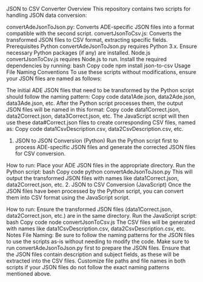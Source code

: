 JSON to CSV Converter
Overview
This repository contains two scripts for handling JSON data conversion:

convertAdeJsonToJson.py: Converts ADE-specific JSON files into a format compatible with the second script.
convertJsonToCsv.js: Converts the transformed JSON files to CSV format, extracting specific fields.
Prerequisites
Python
convertAdeJsonToJson.py requires Python 3.x.
Ensure necessary Python packages (if any) are installed.
Node.js
convertJsonToCsv.js requires Node.js to run.
Install the required dependencies by running:
bash
Copy code
npm install json-to-csv
Usage
File Naming Conventions
To use these scripts without modifications, ensure your JSON files are named as follows:

The initial ADE JSON files that need to be transformed by the Python script should follow the naming pattern:
Copy code
data1Ade.json, data2Ade.json, data3Ade.json, etc.
After the Python script processes them, the output JSON files will be named in this format:
Copy code
data1Correct.json, data2Correct.json, data3Correct.json, etc.
The JavaScript script will then use these data#Correct.json files to create corresponding CSV files, named as:
Copy code
data1CsvDescription.csv, data2CsvDescription.csv, etc.
1. JSON to JSON Conversion (Python)
Run the Python script first to process ADE-specific JSON files and generate the corrected JSON files for CSV conversion.

How to run:
Place your ADE JSON files in the appropriate directory.
Run the Python script:
bash
Copy code
python convertAdeJsonToJson.py
This will output the transformed JSON files with names like data1Correct.json, data2Correct.json, etc.
2. JSON to CSV Conversion (JavaScript)
Once the JSON files have been processed by the Python script, you can convert them into CSV format using the JavaScript script.

How to run:
Ensure the transformed JSON files (data1Correct.json, data2Correct.json, etc.) are in the same directory.
Run the JavaScript script:
bash
Copy code
node convertJsonToCsv.js
The CSV files will be generated with names like data1CsvDescription.csv, data2CsvDescription.csv, etc.
Notes
File Naming: Be sure to follow the naming patterns for the JSON files to use the scripts as-is without needing to modify the code.
Make sure to run convertAdeJsonToJson.py first to prepare the JSON files.
Ensure that the JSON files contain description and subject fields, as these will be extracted into the CSV files.
Customize file paths and file names in both scripts if your JSON files do not follow the exact naming patterns mentioned above.
